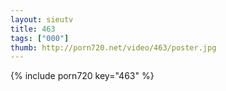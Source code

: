 ```yaml
--- 
layout: sieutv
title: 463
tags: ["000"]
thumb: http://porn720.net/video/463/poster.jpg
---
```

{% include porn720 key="463" %} 
